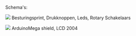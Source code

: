 
Schema's:

<p><a href="https://github.com/costonisp/Meetzender/blob/master/documentation/besturing_print/Besturingsprint.jpg"><img src="https://github.com/costonisp/Meetzender/blob/master/documentation/besturing_print/BesturingsprintTN.jpg" ></a>
Besturingsprint, Drukknoppen, Leds, Rotary Schakelaars</p>

<p><a href="https://github.com/costonisp/Meetzender/blob/master/documentation/besturing_print/DisplayArduinoMega.jpg"><img src="https://github.com/costonisp/Meetzender/blob/master/documentation/besturing_print/DisplayArduinoMegaTN.jpg"></a>
ArduinoMega shield, LCD 2004 </p>

